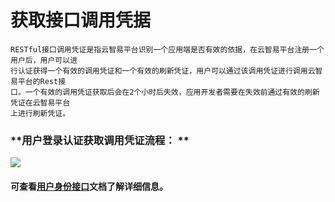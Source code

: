 # 获取接口调用凭据


    RESTful接口调用凭证是指云智易平台识别一个应用端是否有效的依据，在云智易平台注册一个用户后，用户可以进
    行认证获得一个有效的调用凭证和一个有效的刷新凭证，用户可以通过该调用凭证进行调用云智易平台的Rest接
    口。一个有效的调用凭证获取后会在2个小时后失效，应用开发者需要在失效前通过有效的刷新凭证在云智易平台
    上进行刷新凭证。
    
    

### **用户登录认证获取调用凭证流程：    **
    

    

![](http://i.imgur.com/iyf1z0Y.jpg)




#### **可查看[用户身份接口](https://github.com/xlink-corp/xlink-sdk/blob/master/%E5%BA%94%E7%94%A8%E7%AB%AF%E5%BC%80%E5%8F%91%E6%96%87%E6%A1%A3/%E5%BA%94%E7%94%A8%E7%AB%AFRESTful%E6%8E%A5%E5%8F%A3%E6%96%87%E6%A1%A3/%E7%94%A8%E6%88%B7%E8%BA%AB%E4%BB%BD%E6%8E%A5%E5%8F%A3.md)文档了解详细信息。**